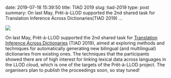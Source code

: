 date: 2019-07-18 15:39:50
title: TIAD 2019
slug: tiad-2019
type: post
summary: On last May, Prêt-à-LLOD supported the 2nd shared task for Translation Inference Across Dictionaries(TIAD 2019) ...

![](../static/tiad19-1024x768.jpg)

On last May, Prêt-à-LLOD supported the 2nd shared task for [Translation
Inference Across Dictionaries](https://tiad2019.unizar.es/) (TIAD 2019),
aimed at exploring methods and techniques for automatically generating
new bilingual (and multilingual) dictionaries from existing ones. The
techniques that the participants showed there are of high interest for
linking lexical data across languages in the LLOD cloud, which is one of
the targets of the Prêt-à-LLOD project. The organisers plan to publish
the proceedings soon, so stay tuned!
